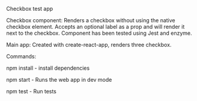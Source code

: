 Checkbox test app

Checkbox component:
Renders a checkbox without using the native checkbox element.
Accepts an optional label as a prop and will render it next to the checkbox.
Component has been tested using Jest and enzyme.

Main app:
Created with create-react-app, renders three checkbox.

Commands:

npm install - install dependencies

npm start - Runs the web app in dev mode

npm test - Run tests
